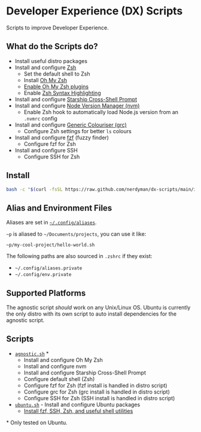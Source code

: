 # Developer Experience (DX) Scripts

Scripts to improve Developer Experience.

## What do the Scripts do?

- Install useful distro packages
- Install and configure [Zsh](https://www.zsh.org/)
  - Set the default shell to Zsh
  - Install [Oh My Zsh](https://ohmyz.sh/)
  - [Enable Oh My Zsh plugins](./agnostic.sh#L23)
  - Enable [Zsh Syntax Highlighting](https://github.com/zsh-users/zsh-syntax-highlighting)
- Install and configure [Starship Cross-Shell Prompt](https://starship.rs/)
- Install and configure [Node Version Manager (nvm)](https://github.com/nvm-sh/nvm)
  - Enable Zsh hook to automatically load Node.js version from an `.nvmrc` config
- Install and configure [Generic Colouriser (grc)](https://github.com/garabik/grc)
  - Configure Zsh settings for better `ls` colours
- Install and configure [fzf](https://github.com/junegunn/fzf) (fuzzy finder)
  - Configure fzf for Zsh
- Install and configure SSH
  - Configure SSH for Zsh

## Install

```sh
bash -c "$(curl -fsSL https://raw.github.com/nerdyman/dx-scripts/main/install.sh)"
```

## Alias and Environment Files

Aliases are set in [`~/.config/aliases`](./.config/aliases).

`~p` is aliased to `~/Documents/projects`, you can use it like:

```
~p/my-cool-project/hello-world.sh
```

The following paths are also sourced in `.zshrc` if they exist:

- `~/.config/aliases.private`
- `~/.config/env.private`

## Supported Platforms

The agnostic script _should_ work on any Unix/Linux OS. Ubuntu is currently the only
distro with its own script to auto install dependencies for the agnostic script.

## Scripts

- [`agnostic.sh`](./agnostic.sh) \*
  - Install and configure Oh My Zsh
  - Install and configure nvm
  - Install and configure Starship Cross-Shell Prompt
  - Configure default shell (Zsh)
  - Configure fzf for Zsh (fzf install is handled in distro script)
  - Configure grc for Zsh (grc install is handled in distro script)
  - Configure SSH for Zsh (SSH install is handled in distro script)
- [`ubuntu.sh`](./ubuntu.sh) - Install and configure Ubuntu packages
  - [Install fzf, SSH, Zsh, and useful shell utilities](./ubuntu.sh#L9)

\* Only tested on Ubuntu.

